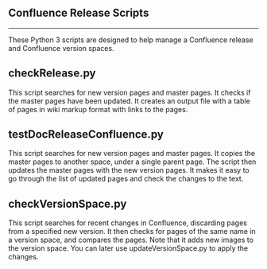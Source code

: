 Confluence Release Scripts
--------------------------
--------------------------

These Python 3 scripts are designed to help manage a Confluence release and Confluence version spaces.

checkRelease.py
---------------
This script searches for new version pages and master pages. It checks if the master pages have been updated.
It creates an output file with a table of pages in wiki markup format with links to the pages.

testDocReleaseConfluence.py
---------------------------
This script searches for new version pages and master pages. It copies the master pages to another space, 
under a single parent page. The script then updates the master pages with the new version pages. 
It makes it easy to go through the list of updated pages and check the changes to the text.



checkVersionSpace.py
--------------------
This script searches for recent changes in Confluence, discarding pages from a specified new version. 
It then checks for pages of the same name in a version space, and compares the pages. 
Note that it adds new images to the version space. You can later use updateVersionSpace.py to apply the changes.

